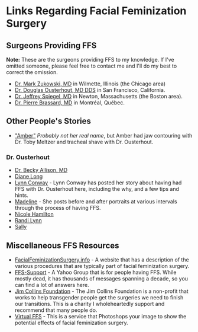 # Links Regarding Facial Feminization Surgery

## Surgeons Providing FFS
**Note:** These are the surgeons providing FFS to my knowledge. If I've omitted someone, please feel free to contact me and I'll do my best to correct the omission.

* [Dr. Mark Zukowski, MD](http://www.mlzukowski.co.uk/) in Wilmette, Illinois (the Chicago area)
* [Dr. Douglas Ousterhout, MD DDS](http://drofacialsurgery.com/) in San Francisco, California.
* [Dr. Jeffrey Spiegel, MD](http://www.drspiegel.com/) in Newton, Massachusetts (the Boston area).
* [Dr. Pierre Brassard, MD](https://www.grsmontreal.com/) in Montréal, Québec.

## Other People's Stories
* ["Amber"](https://web.archive.org/web/20111122031815/http://www.amberspace.net:80/ffs.html) *Probably not her real name*, but Amber had jaw contouring with Dr. Toby Meltzer and tracheal shave with Dr. Ousterhout.

### Dr. Ousterhout
* [Dr. Becky Allison, MD](http://www.drbecky.com/pretty.html)
* [Diane Long](http://www.oocities.org/westhollywood/chelsea/9081/FFS_Diary.html)
* [Lynn Conway](http://web.eecs.umich.edu/~mirror/FFS/LynnsFFS.html) - Lynn Conway has posted her story about having had FFS with Dr. Ousterhout here, including the why, and a few tips and hints.
* [Madeline](http://www.cinematter.com/surgery.html) - She posts before and after portraits at various intervals through the process of having FFS.
* [Nicole Hamilton](https://hamiltonlabs.com/FacialSurgery/)
* [Randi Lynn](http://web.archive.org/web/20020202202055/http://www.geocities.com:80/msrandilynn/cosmetic.htm)
* [Sally]()

## Miscellaneous FFS Resources
* [FacialFeminizationSurgery.info](http://www.facialfeminizationsurgery.info/) - A website that has a description of the various procedures that are typically part of facial feminization surgery.
* [FFS-Support](https://groups.yahoo.com/neo/groups/ffs-support/info) - A Yahoo Group that is for people having FFS. While mostly dead, it has thousands of messages spanning a decade, so you can find a lot of answers here.
* [Jim Collins Foundation](http://jimcollinsfoundation.org/) - The Jim Collins Foundation is a non-profit that works to help transgender people get the surgeries we need to finish our transitions. This is a charity I wholeheartedly support and recommend that many people do.
* [Virtual FFS](http://www.virtualffs.co.uk/index.html) - This is a service that Photoshops your image to show the potential effects of facial feminization surgery.